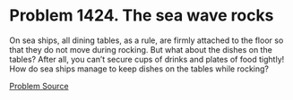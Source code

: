 # Problem 1424. The sea wave rocks

On sea ships, all dining tables, as a rule, are firmly attached to the floor so that they do not move during rocking. But what about the dishes on the tables? After all, you can’t secure cups of drinks and plates of food tightly! How do sea ships manage to keep dishes on the tables while rocking?

[Problem Source](https://www.trizland.ru/tasks/6193/)